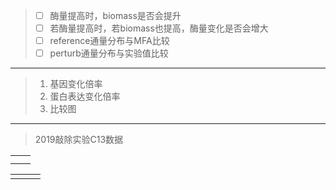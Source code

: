 > * [ ] 酶量提高时，biomass是否会提升
> * [ ] 若酶量提高时，若biomass也提高，酶量变化是否会增大
> * [ ] reference通量分布与MFA比较
> * [ ] perturb通量分布与实验值比较

---

> 1. 基因变化倍率
> 2. 蛋白表达变化倍率
> 3. 比较图

---

> 2019敲除实验C13数据

|  |  |
| :--- | :--- |
|  |  |
|  |  |





|  |  |  |
| :--- | :--- | :--- |
|  |  |  |







